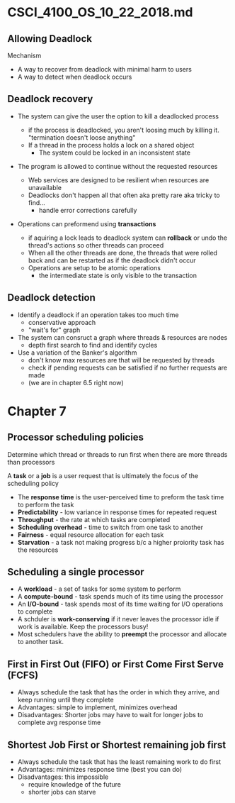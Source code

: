 # CSCI_4100_OS_10_22_2018.md

## Allowing Deadlock

Mechanism

* A way to recover from deadlock with minimal harm to users
* A way to detect when deadlock occurs

## Deadlock recovery

* The system can give the user the option to kill a deadlocked process
  * if the process is deadlocked, you aren't loosing much by killing it. "termination doesn't loose anything"
  * If a thread in the process holds a lock on a shared object
    * The system could be locked in an inconsistent state
* The program is allowed to continue without the requested resources
  * Web services are designed to be resilient when resources are unavailable
  * Deadlocks don't happen all that often aka pretty rare aka tricky to find...
    * handle error corrections carefully

* Operations can preformend using __transactions__
  * if aquiring a lock leads to deadlock system can __rollback__ or undo the thread's actions so other threads can proceed
  * When all the other threads are done, the threads that were rolled back and can be restarted as if the deadlock didn't occur
  * Operations are setup to be atomic operations
    * the intermediate state is only visible to the transaction

## Deadlock detection

* Identify a deadlock if an operation takes too much time
  * conservative approach
  * "wait's for" graph
* The system can consruct a graph where threads & resources are nodes
  * depth first search to find and identify cycles
* Use a variation of the Banker's algorithm
  * don't know max resources are that will be requested by threads
  * check if pending requests can be satisfied if no further requests are made
  * (we are in chapter 6.5 right now)

# Chapter 7 

## Processor scheduling policies

Determine which thread or threads to run first when there are more threads than processors

A __task__ or a __job__ is a user request that is ultimately the focus of the scheduling policy

* The __response time__ is the user-perceived time to preform the task time to perform the task
* __Predictability__ - low variance in response times for repeated request
* __Throughput__ - the rate at which tasks are completed
* __Scheduling overhead__ - time to switch from one task to another
* __Fairness__ - equal resource allocation for each task
* __Starvation__ - a task not making progress b/c a higher proiority task has the resources

## Scheduling a single processor

* A __workload__ - a set of tasks for some system to perform
* A __compute-bound__ - task spends much of its time using the processor
* An __I/O-bound__ - task spends most of its time waiting for I/O operations to complete
* A schduler is __work-conserving__ if it never leaves the processor idle if work is available. Keep the processors busy!
* Most schedulers have the ability to __preempt__ the processor and allocate to another task.

## First in First Out (FIFO) or First Come First Serve (FCFS)

* Always schedule the task that has the order in which they arrive, and keep running until they complete
* Advantages: simple to implement, minimizes overhead
* Disadvantages: Shorter jobs may have to wait for longer jobs to complete avg response time

## Shortest Job First or Shortest remaining job first

* Always schedule the task that has the least remaining work to do first
* Advantages: minimizes response time (best you can do)
* Disadvantages: this impossible
  * require knowledge of the future
  * shorter jobs can starve